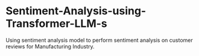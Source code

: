 # Sentiment-Analysis-using-Transformer-LLM-s
Using sentiment analysis model to perform sentiment analysis on customer reviews for Manufacturing Industry.
